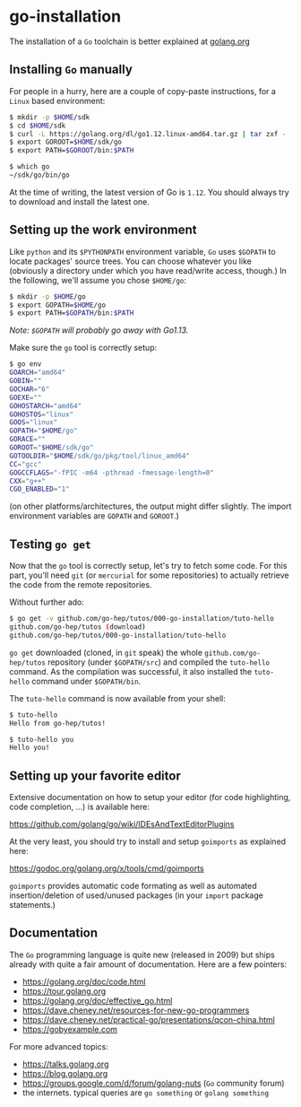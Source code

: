 go-installation
===============

The installation of a `Go` toolchain is better explained at [golang.org](https://golang.org/doc/install)

## Installing `Go` manually

For people in a hurry, here are a couple of copy-paste instructions,
for a `Linux` based environment:

```sh
$ mkdir -p $HOME/sdk
$ cd $HOME/sdk
$ curl -L https://golang.org/dl/go1.12.linux-amd64.tar.gz | tar zxf -
$ export GOROOT=$HOME/sdk/go
$ export PATH=$GOROOT/bin:$PATH

$ which go
~/sdk/go/bin/go
```

At the time of writing, the latest version of Go is `1.12`.
You should always try to download and install the latest one.

## Setting up the work environment

Like `python` and its `$PYTHONPATH` environment variable, `Go` uses
`$GOPATH` to locate packages' source trees.
You can choose whatever you like (obviously a directory under which
you have read/write access, though.)
In the following, we'll assume you chose `$HOME/go`:

```sh
$ mkdir -p $HOME/go
$ export GOPATH=$HOME/go
$ export PATH=$GOPATH/bin:$PATH
```

_Note: `$GOPATH` will probably go away with Go1.13._

Make sure the `go` tool is correctly setup:

```sh
$ go env
GOARCH="amd64"
GOBIN=""
GOCHAR="6"
GOEXE=""
GOHOSTARCH="amd64"
GOHOSTOS="linux"
GOOS="linux"
GOPATH="$HOME/go"
GORACE=""
GOROOT="$HOME/sdk/go"
GOTOOLDIR="$HOME/sdk/go/pkg/tool/linux_amd64"
CC="gcc"
GOGCCFLAGS="-fPIC -m64 -pthread -fmessage-length=0"
CXX="g++"
CGO_ENABLED="1"
```

(on other platforms/architectures, the output might differ slightly.
The import environment variables are `GOPATH` and `GOROOT`.)

## Testing `go get`

Now that the `go` tool is correctly setup, let's try to fetch some
code.
For this part, you'll need `git` (or `mercurial` for some
repositories) to actually retrieve the code from the remote
repositories.

Without further ado:

```sh
$ go get -v github.com/go-hep/tutos/000-go-installation/tuto-hello
github.com/go-hep/tutos (download)
github.com/go-hep/tutos/000-go-installation/tuto-hello
```

`go get` downloaded (cloned, in `git` speak) the whole
`github.com/go-hep/tutos` repository (under `$GOPATH/src`) and
compiled the `tuto-hello` command.
As the compilation was successful, it also installed the `tuto-hello`
command under `$GOPATH/bin`.

The `tuto-hello` command is now available from your shell:

```sh
$ tuto-hello
Hello from go-hep/tutos!

$ tuto-hello you
Hello you!
```

## Setting up your favorite editor

Extensive documentation on how to setup your editor (for code
highlighting, code completion, ...) is available here:

 https://github.com/golang/go/wiki/IDEsAndTextEditorPlugins
 
At the very least, you should try to install and setup `goimports` as
explained here:

 https://godoc.org/golang.org/x/tools/cmd/goimports

`goimports` provides automatic code formating as well as automated
insertion/deletion of used/unused packages (in your `import` package
statements.)

## Documentation

The `Go` programming language is quite new (released in 2009) but
ships already with quite a fair amount of documentation.
Here are a few pointers:

- https://golang.org/doc/code.html
- https://tour.golang.org
- https://golang.org/doc/effective_go.html
- https://dave.cheney.net/resources-for-new-go-programmers
- https://dave.cheney.net/practical-go/presentations/qcon-china.html
- https://gobyexample.com

For more advanced topics:

- https://talks.golang.org
- https://blog.golang.org
- https://groups.google.com/d/forum/golang-nuts (`Go` community forum)
- the internets. typical queries are `go something` or `golang something`

